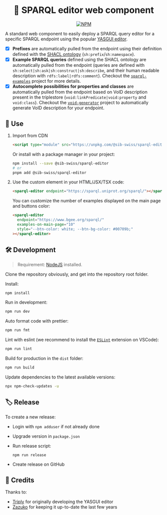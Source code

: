 <div align="center">

# 💫 SPARQL editor web component

[![NPM](https://img.shields.io/npm/v/@sib-swiss/sparql-editor)](https://www.npmjs.com/package/@sib-swiss/sparql-editor)

</div>

A standard web component to easily deploy a SPARQL query editor for a specific SPARQL endpoint using the popular [YASGUI editor](https://github.com/zazuko/Yasgui).

- [x] **Prefixes** are automatically pulled from the endpoint using their definition defined with the [SHACL ontology](https://www.w3.org/TR/shacl/) (`sh:prefix`/`sh:namespace`).
- [x] **Example SPARQL queries** defined using the SHACL ontology are automatically pulled from the endpoint (queries are defined with `sh:select|sh:ask|sh:construct|sh:describe`, and their human readable description with `rdfs:label|rdfs:comment`). Checkout the [`sparql-examples`](https://github.com/sib-swiss/sparql-examples) project for more details.
- [x] **Autocomplete possibilities for properties and classes** are automatically pulled from the endpoint based on VoID description present in the triplestore (`void:linkPredicate|void:property` and `void:class`). Checkout the [`void-generator`](https://github.com/JervenBolleman/void-generator) project to automatically generate VoID description for your endpoint.

## 🚀 Use

1. Import from CDN

   ```html
   <script type="module" src="https://unpkg.com/@sib-swiss/sparql-editor"></script>
   ```

   Or install with a package manager in your project:

   ```bash
   npm install --save @sib-swiss/sparql-editor
   # or
   pnpm add @sib-swiss/sparql-editor
   ```

2. Use the custom element in your HTML/JSX/TSX code:

   ```html
   <sparql-editor endpoint="https://sparql.uniprot.org/sparql/"></sparql-editor>
   ```

   You can customize the number of examples displayed on the main page and buttons color:

   ```html
   <sparql-editor
     endpoint="https://www.bgee.org/sparql/"
     examples-on-main-page="10"
     style="--btn-color: white; --btn-bg-color: #00709b;"
   ></sparql-editor>
   ```

## 🛠️ Development

> Requirement: [NodeJS](https://nodejs.org/en) installed.

Clone the repository obviously, and get into the repository root folder.

Install:

```bash
npm install
```

Run in development:

```bash
npm run dev
```

Auto format code with prettier:

```bash
npm run fmt
```

Lint with eslint (we recommend to install the [`ESLint`](https://marketplace.visualstudio.com/items?itemName=dbaeumer.vscode-eslint) extension on VSCode):

```bash
npm run lint
```

Build for production in the `dist` folder:

```bash
npm run build
```

Update dependencies to the latest available versions:

```bash
npx npm-check-updates -u
```

## 🏷️ Release

To create a new release:

- Login with `npm adduser` if not already done

- Upgrade version in `package.json`

- Run release script:

  ```bash
  npm run release
  ```

- Create release on GitHub

## 🤝 Credits

Thanks to:

- [Triply](https://triply.cc) for originally developing the YASGUI editor
- [Zazuko](https://zazuko.com/) for keeping it up-to-date the last few years
